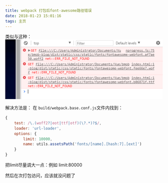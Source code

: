 ```yaml
---
title: webpack 打包后font-awesome路径错误
date: 2018-01-23 15:01:16
tags: 主页
---
```

类似与这种：
![1](1-23-1.png)

解决方法是：
在 `build/webpack.base.conf.js`文件内找到：

<!-- more -->

```javascript
{
    test: /\.(woff2?|eot|ttf|otf)(\?.*)?$/,
    loader: 'url-loader',
    options: {
        limit: 10000,
        name: utils.assetsPath('fonts/[name].[hash:7].[ext]')
    }
}
```
把limit尽量调大一点：例如 limit:80000

然后在次打包访问，应该就没问题了
